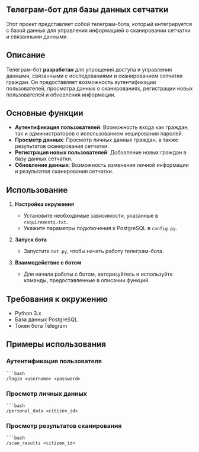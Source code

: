 ## Телеграм-бот для базы данных сетчатки

Этот проект представляет собой телеграм-бота, который интегрируется с базой данных для управления информацией о сканировании сетчатки и связанными данными.

## Описание

Телеграм-бот **разработан** для упрощения доступа и управления данными, связанными с исследованиями и сканированием сетчатки граждан. Он предоставляет возможность аутентификации пользователей, просмотра данных о сканированиях, регистрации новых пользователей и обновления информации.

## Основные функции

- **Аутентификация пользователей**: Возможность входа как граждан, так и администраторов с использованием хеширования паролей.
- **Просмотр данных**: Просмотр личных данных граждан, а также результатов сканирования сетчатки.
- **Регистрация новых пользователей**: Добавление новых граждан в базу данных сетчатки.
- **Обновление данных**: Возможность изменения личной информации и результатов сканирования сетчатки.

## Использование

1. **Настройка окружения**
   - Установите необходимые зависимости, указанные в `requirements.txt`.
   - Укажите параметры подключения к PostgreSQL в `config.py`.

2. **Запуск бота**
   - Запустите `bot.py`, чтобы начать работу телеграм-бота.

3. **Взаимодействие с ботом**
   - Для начала работы с ботом, авторизуйтесь и используйте команды, предоставленные в описании функций.

## Требования к окружению

- Python 3.x
- База данных PostgreSQL
- Токен бота Telegram

## Примеры использования

### Аутентификация пользователя

    ```bash
    /login <username> <password>

### Просмотр личных данных
    ```bash
    /personal_data <citizen_id>

### Просмотр результатов сканирования
    ```bash
    /scan_results <citizen_id>

